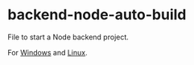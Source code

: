 # backend-node-auto-build
File to start a Node backend project.

For [Windows](https://github.com/Kaligrametro/utils/blob/backend-node-auto-build/backend_build.bat) and 
[Linux](https://github.com/Kaligrametro/utils/blob/backend-node-auto-build/backend_build.bash).
